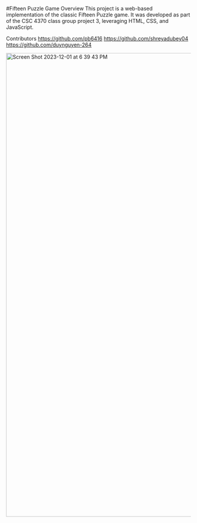 #Fifteen Puzzle Game
Overview
This project is a web-based implementation of the classic Fifteen Puzzle game. It was developed as part of the CSC 4370 class group project 3, leveraging HTML, CSS, and JavaScript.

Contributors
https://github.com/pb6416
https://github.com/shreyadubey04
https://github.com/duynguyen-264



<img width="1264" alt="Screen Shot 2023-12-01 at 6 39 43 PM" src="https://github.com/dudum98/Holiday-Fifteen-Puzzle/assets/62570762/5c52de0a-c559-4ad1-8777-6b76382f309d">



